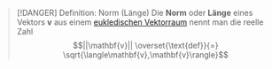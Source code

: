 > [!DANGER] Definition: Norm (Länge)
> Die **Norm** oder **Länge** eines Vektors $\mathbf{v}$ aus einem [eukledischen Vektorraum](Abstraktes%20inneres%20Produkt.md) nennt man die reelle Zahl
> $$||\mathbf{v}|| \overset{\text{def}}{=} \sqrt{\langle\mathbf{v},\mathbf{v}\rangle}$$